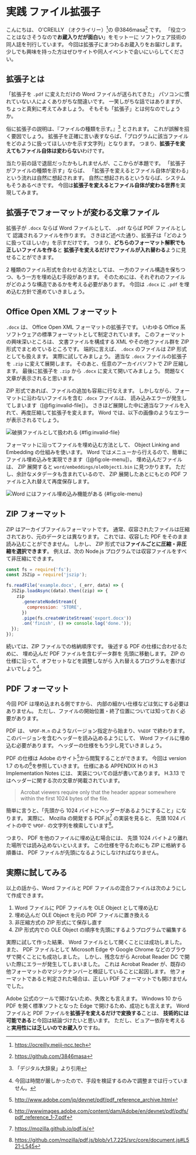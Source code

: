 # 実践 ファイル拡張子

こんにちは、 O'CREILLY （オクライリー）[^ocreilly]の @3846masa[^3846masa] です。
「役立つことはなさそうなので**お蔵入りだが面白い**」をモットーに
ソフトウェア技術の同人誌を刊行しています。
今回は拡張子にまつわるお蔵入りをお届けします。
少しでも興味を持った方はぜひサイトや同人イベントで会いにいらしてください。

[^ocreilly]: https://ocreilly.meiji-ncc.tech
[^3846masa]: https://github.com/3846masa

## 拡張子とは

「拡張子を `.pdf` に変えただけの Word ファイルが送られてきた」
パソコンに慣れていない人によくありがちな間違いです。
一笑しがちな話ではありますが、ちょっと真剣に考えてみましょう。
そもそも「拡張子」とは何なのでしょうか。

俗に拡張子の説明は、『ファイルの種類を示す。』[^def-extension] とされます。
これが誤解を招く要因でしょう。
拡張子を正確に言い表すならば、「プログラムに該当ファイルをどのように扱ってほしいかを示す文字列」となります。
つまり、**拡張子を変えてもファイル自体は変わらない**わけです。

当たり前の話で退屈だったかもしれませんが、ここからが本題です。
「拡張子がファイルの種類を示す」ならば、
「拡張子を変えるとファイル自体が変わる」という流れは自然に想起されます。
自然に想起されるというならば、システムもそうあるべきです。
今回は**拡張子を変えるとファイル自体が変わる世界**を実現してみます。

[^def-extension]: 「デジタル大辞泉」より引用

## 拡張子でフォーマットが変わる文章ファイル

拡張子が `.docx` ならば Word ファイルとして、 `.pdf` ならば PDF ファイルとして
認識されるファイルを作ります。
さきほど述べた通り、拡張子は「どのように扱ってほしいか」を示すだけです。
つまり、**どちらのフォーマット解釈でも正しいファイルを作る**と
**拡張子を変えるだけでファイルが入れ替わる**ように見せることができます。

2 種類のファイル形式を合わせる方法としては、
一方のファイル構造を保ちつつ、もう一方を埋め込む手段があります。
そのためには、それぞれのファイルがどのような構造であるかを考える必要があります。
今回は `.docx` に `.pdf` を埋め込む方針で進めていきましょう。

## Office Open XML フォーマット

`.docx` は、 Office Open XML フォーマットの拡張子です。
いわゆる Office 系ソフトウェアの標準フォーマットとして制定されています。
このフォーマットの興味深いところは、
文書ファイルを構成する XML やその他ファイル群を ZIP 形式でまとめているところです。
端的に言えば、 `.docx` のファイルは ZIP 形式としても扱えます。
実際に試してみましょう。
適当な `.docx` ファイルの拡張子を `.zip` に変えて展開します。
そのあと、任意のアーカイバソフトで ZIP 圧縮します。
最後に拡張子を `.zip` から `.docx` に変えて開いてみましょう。
問題なく文章が表示されると思います。

ZIP 形式であれば、ファイルの追加も容易に行なえます。
しかしながら、フォーマットに沿わないファイルを含む `.docx` ファイルは、
読み込みエラーが発生してしまいます（[@fig:invalid-file]）。
さきほど展開した中に適当なファイルを入れて、再度圧縮して拡張子を変えます。
Word では、以下の画像のようなエラーが表示されるでしょう。

![破損ファイルとして扱われる](./img/invalid-file.png) {#fig:invalid-file}

フォーマットに沿ってファイルを埋め込む方法として、
Object Linking and Embedding の仕組みを使います。
Word ではメニューから行えるので、簡単にファイル埋め込みを実現できます（[@fig:ole-menu]）。
埋め込んだファイルは、 ZIP 展開すると `word/embeddings/oleObject1.bin` に見つかります。
ただし、余計なメタデータも含まれているので、
ZIP 展開したあとにもとの PDF ファイルと入れ替えて再度保存します。

![Word にはファイル埋め込み機能がある](./img/ole-menu.png) {#fig:ole-menu}

## ZIP フォーマット

ZIP はアーカイブファイルフォーマットです。
通常、収容されたファイルは圧縮されており、元のデータとは異なります。
これでは、収容した PDF をそのまま読み込むことができません。
しかし、 ZIP 形式では**ファイルごとに圧縮・非圧縮を選択できます**。
例えば、次の Node.js プログラムでは収容ファイルをすべて非圧縮にできます。

```javascript
const fs = require('fs');
const JSZip = require('jszip');

fs.readFile('example.docx', (_err, data) => {
  JSZip.loadAsync(data).then((zip) => {
    zip
      .generateNodeStream({
        compression: 'STORE',
      })
      .pipe(fs.createWriteStream('export.docx'))
      .on('finish', () => console.log('done.'));
  });
});
```

続いては、ZIP ファイルでの格納順序です。
後述する PDF の仕様に合わせるために、
埋め込んだ PDF ファイルを含むデータ群を
先頭に移動します。
ZIP の仕様に沿って、オフセットなどを調整しながら
入れ替えるプログラムを書けばよいでしょう[^zip-note]。

[^zip-note]: 今回は時間が厳しかったので、手段を検証するのみで調整までは行っていません。

## PDF フォーマット

今回 PDF は埋め込まれる側ですから、
内部の細かい仕様などは気にする必要はありません。
ただし、ファイルの開始位置・終了位置については知っておく必要があります。

PDF は、 `%PDF-M.n` のようなバージョン指定から始まり、`%%EOF` で終わります。
このバージョンを含むヘッダーを読み込めるようにして、
Word ファイルに埋め込む必要があります。
ヘッダーの仕様をもう少し見ていきましょう。

PDF の仕様は Adobe のサイト[^adobe-site]から閲覧することができます。
今回は version 1.7 のもの[^adobe-pdf]を参照していきます。
仕様にある APPENDIX H の H.3 Implementation Notes には、
実装についての話が書いてあります。
H.3.13 ではヘッダーに関する次の文章が掲載されています。

> Acrobat viewers require only that the header appear somewhere within the first 1024 bytes of the file.

簡単に言うと、「先頭から 1024 バイトにヘッダーがあるようにすること」になります。
実際に、 Mozilla の開発する PDF.js[^pdfjs] の実装を見ると、
先頭 1024 バイトの中で `%PDF-` の文字列を検索しています[^pdfjs-github]。

つまり、 PDF を他のファイルに埋め込む場合には、
先頭 1024 バイトより離れた場所では読み込めないといえます。
この仕様を守るためにも ZIP に格納する順番は、
PDF ファイルが先頭になるようにしなければなりません。

[^adobe-site]: http://www.adobe.com/jp/devnet/pdf/pdf_reference_archive.html
[^adobe-pdf]: http://wwwimages.adobe.com/content/dam/Adobe/en/devnet/pdf/pdfs/pdf_reference_1-7.pdf
[^pdfjs]: https://mozilla.github.io/pdf.js/
[^pdfjs-github]: https://github.com/mozilla/pdf.js/blob/v1.7.225/src/core/document.js#L521-L545

## 実際に試してみる

以上の話から、Word ファイルと PDF ファイルの混合ファイルは次のようにして作成できます。

1. Word ファイルに PDF ファイルを OLE Object として埋め込む
2. 埋め込んだ OLE Object を元の PDF ファイルに置き換える
3. 非圧縮方式の ZIP 形式にて保存し直す
4. ZIP 形式内での OLE Object の順序を先頭にするようプログラムで編集する

実際に試して作った結果、 Word ファイルとして開くことには成功しました。
また、 PDF ファイルとして Microsoft Edge や Google Chrome などのブラウザで開くことにも成功しました。
しかし、残念ながら Acrobat Reader DC で開いた際にエラーが発生してしまいました。
これは Acrobat Reader が、既存の他フォーマットのマジックナンバーと検証していることに起因します。
他フォーマットであると判定された場合は、正しい PDF フォーマットでも開けませんでした。

Adobe 公式のツールで開けないため、失敗とも言えます。
Windows 10 から PDF を開く標準ソフトとなった Edge で開けるため、成功とも言えます。
Word ファイルと PDF ファイルを**拡張子を変えるだけで変換する**ことは、
**技術的には可能である**と今回は結論づけたいと思います。
ただし、ビュアー依存を考えると**実用性には乏しいのでお蔵入り**ですね。
